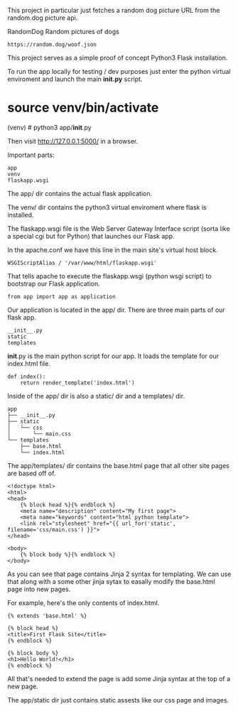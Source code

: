 This project in particular just fetches a random dog picture URL from the
random.dog picture api.

RandomDog	Random pictures of dogs

	https://random.dog/woof.json

This project serves as a simple proof of concept Python3 Flask installation.

To run the app locally for testing / dev purposes just enter the python virtual
enviroment and launch the main __init.py__ script.

# source venv/bin/activate
(venv) # python3 app/__init__.py

Then visit http://127.0.0.1:5000/ in a browser.

Important parts:

	app
	venv
	flaskapp.wsgi

The app/ dir contains the actual flask application.

The venv/ dir contains the python3 virtual enviroment where flask is installed.

The flaskapp.wsgi file is the Web Server Gateway Interface script (sorta like a
special cgi but for Python) that launches our Flask app.

In the apache.conf we have this line in the main site's virtual host block.

    WSGIScriptAlias / '/var/www/html/flaskapp.wsgi'

That tells apache to execute the flaskapp.wsgi (python wsgi script) to
bootstrap our Flask application. 

```
from app import app as application
```

Our application is located in the app/ dir. There are three main parts of our
flask app.

	__init__.py
	static
	templates

__init__.py is the main python script for our app. It loads the template for
our index.html file.

```
def index():
	return render_template('index.html')
```

Inside of the app/ dir is also a static/ dir and a templates/ dir.

	app
	├── __init__.py
	├── static
	│   └── css
	│       └── main.css
	└── templates
	    ├── base.html
	    └── index.html

The app/templates/ dir contains the base.html page that all other site pages
are based off of.

```
<!doctype html>
<html>
<head>
	{% block head %}{% endblock %}
	<meta name="description" content="My first page">
	<meta name="keywords" content="html python template">
	<link rel="stylesheet" href="{{ url_for('static', filename='css/main.css') }}">
</head>

<body>
	{% block body %}{% endblock %}
</body>
```

As you can see that page contains Jinja 2 syntax for templating. We can use
that along with a some other jinja sytax to easally modify the base.html page
into new pages.

For example, here's the only contents of index.html.

```
{% extends 'base.html' %}

{% block head %}
<title>First Flask Site</title>
{% endblock %}

{% block body %}
<h1>Hello World!</h1>
{% endblock %}
```

All that's needed to extend the page is add some Jinja syntax at the top of a
new page.

The app/static dir just contains static assests like our css page and images.

